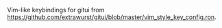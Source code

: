 Vim-like keybindings for gitui
from https://github.com/extrawurst/gitui/blob/master/vim_style_key_config.ron.
